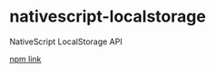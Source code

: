 # nativescript-localstorage
NativeScript LocalStorage API

[npm link](https://www.npmjs.com/package/nativescript-localstorage)
